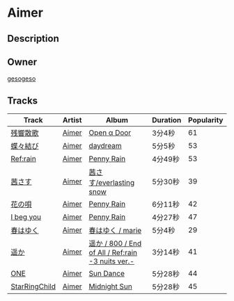 # Aimer

## Description


## Owner
[gesogeso](https://open.spotify.com/user/llc1xxsoknqgh69956sifvyi5)


## Tracks
| Track | Artist | Album | Duration | Popularity |
| ----- | ------ | ----- | -------- | ---------- |
| [残響散歌](https://open.spotify.com/track/2cErTn7DU75ZILisPP34TB) | [Aimer](https://open.spotify.com/artist/0bAsR2unSRpn6BQPEnNlZm) | [Open α Door](https://open.spotify.com/album/4BJ7PY6YSfHY9pu2nDFBiy) | 3分4秒 | 61 |
| [蝶々結び](https://open.spotify.com/track/3HxJaKzob7tdcr4qmqfR1d) | [Aimer](https://open.spotify.com/artist/0bAsR2unSRpn6BQPEnNlZm) | [daydream](https://open.spotify.com/album/336m0kejdM5Fkw2HUX46Bw) | 5分5秒 | 53 |
| [Ref:rain](https://open.spotify.com/track/6MNY72T605kPIOH3hnioxu) | [Aimer](https://open.spotify.com/artist/0bAsR2unSRpn6BQPEnNlZm) | [Penny Rain](https://open.spotify.com/album/5WxSamBTcE3P1W6sT9My7B) | 4分49秒 | 53 |
| [茜さす](https://open.spotify.com/track/30XbmTKe98OeqxEx6q8AQI) | [Aimer](https://open.spotify.com/artist/0bAsR2unSRpn6BQPEnNlZm) | [茜さす/everlasting snow](https://open.spotify.com/album/1SGdM51B5EFXEcoaa4F8se) | 5分30秒 | 39 |
| [花の唄](https://open.spotify.com/track/3oSavJ5fMvJWZyR9zNHMte) | [Aimer](https://open.spotify.com/artist/0bAsR2unSRpn6BQPEnNlZm) | [Penny Rain](https://open.spotify.com/album/5WxSamBTcE3P1W6sT9My7B) | 6分11秒 | 42 |
| [I beg you](https://open.spotify.com/track/5kKSQULHCPFE7CKMPrkAtP) | [Aimer](https://open.spotify.com/artist/0bAsR2unSRpn6BQPEnNlZm) | [Penny Rain](https://open.spotify.com/album/5WxSamBTcE3P1W6sT9My7B) | 4分27秒 | 47 |
| [春はゆく](https://open.spotify.com/track/2RSrmN9IbgDQTmGhv5X9eX) | [Aimer](https://open.spotify.com/artist/0bAsR2unSRpn6BQPEnNlZm) | [春はゆく / marie](https://open.spotify.com/album/2yo4hx7Z6ZGGrZFmJ36E9u) | 5分4秒 | 29 |
| [遥か](https://open.spotify.com/track/4sPGTpguVhyD2KkMKTiJOu) | [Aimer](https://open.spotify.com/artist/0bAsR2unSRpn6BQPEnNlZm) | [遥か / 800 / End of All / Ref:rain -3 nuits ver.-](https://open.spotify.com/album/2s6oAbsnZxb2CfmxsHbOcy) | 3分14秒 | 41 |
| [ONE](https://open.spotify.com/track/01jAlHee4psROggfWjk8hp) | [Aimer](https://open.spotify.com/artist/0bAsR2unSRpn6BQPEnNlZm) | [Sun Dance](https://open.spotify.com/album/0FNWMFyb0nLCCHucsDfxmA) | 5分28秒 | 44 |
| [StarRingChild](https://open.spotify.com/track/3Xzb9D64WsKmYcV8AGMmeu) | [Aimer](https://open.spotify.com/artist/0bAsR2unSRpn6BQPEnNlZm) | [Midnight Sun](https://open.spotify.com/album/5tWOnk7nrqGc6Fhqe74Kse) | 5分28秒 | 45 |
        
